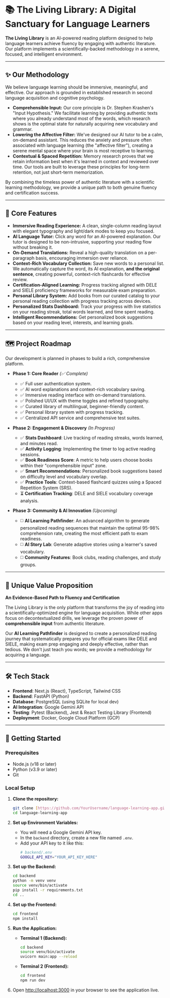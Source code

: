 # 📚 The Living Library: A Digital Sanctuary for Language Learners

**The Living Library** is an AI-powered reading platform designed to help language learners achieve fluency by engaging with authentic literature. Our platform implements a scientifically-backed methodology in a serene, focused, and intelligent environment.

---

## ✨ Our Methodology

We believe language learning should be immersive, meaningful, and effective. Our approach is grounded in established research in second language acquisition and cognitive psychology.

- **Comprehensible Input:** Our core principle is Dr. Stephen Krashen's "Input Hypothesis." We facilitate learning by providing authentic texts where you already understand most of the words, which research shows is the optimal state for naturally acquiring new vocabulary and grammar.
- **Lowering the Affective Filter:** We've designed our AI tutor to be a calm, on-demand assistant. This reduces the anxiety and pressure often associated with language learning (the "affective filter"), creating a serene mental space where your brain is most receptive to learning.
- **Contextual & Spaced Repetition:** Memory research proves that we retain information best when it's learned in context and reviewed over time. Our tools are built to leverage these principles for long-term retention, not just short-term memorization.

By combining the timeless power of authentic literature with a scientific learning methodology, we provide a unique path to both genuine fluency and certification success.

---

## 📖 Core Features

- **Immersive Reading Experience:** A clean, single-column reading layout with elegant typography and light/dark modes to keep you focused.
- **AI Language Tutor:** Click any word for an AI-powered explanation. Our tutor is designed to be non-intrusive, supporting your reading flow without breaking it.
- **On-Demand Translations:** Reveal a high-quality translation on a per-paragraph basis, encouraging immersion over reliance.
- **Context-Rich Vocabulary Collection:** Save new words to a personal list. We automatically capture the word, its AI explanation, **and the original sentence**, creating powerful, context-rich flashcards for effective review.
- **Certification-Aligned Learning:** Progress tracking aligned with DELE and SIELE proficiency frameworks for measurable exam preparation.
- **Personal Library System:** Add books from our curated catalog to your personal reading collection with progress tracking across devices.
- **Personalized Stats Dashboard:** Track your progress with live statistics on your reading streak, total words learned, and time spent reading.
- **Intelligent Recommendations:** Get personalized book suggestions based on your reading level, interests, and learning goals.

---

## 🗺️ Project Roadmap

Our development is planned in phases to build a rich, comprehensive platform.

- **Phase 1: Core Reader** _(✅ Complete)_

  - ✅ Full user authentication system.
  - ✅ AI word explanations and context-rich vocabulary saving.
  - ✅ Immersive reading interface with on-demand translations.
  - ✅ Polished UI/UX with theme toggles and refined typography.
  - ✅ Curated library of multilingual, beginner-friendly content.
  - ✅ Personal library system with progress tracking.
  - ✅ Centralized API service and comprehensive test suites.

- **Phase 2: Engagement & Discovery** _(In Progress)_

  - ✅ **Stats Dashboard**: Live tracking of reading streaks, words learned, and minutes read.
  - ✅ **Activity Logging**: Implementing the timer to log active reading sessions.
  - ✅ **Book Readiness Score**: A metric to help users choose books within their "comprehensible input" zone.
  - ✅ **Smart Recommendations**: Personalized book suggestions based on difficulty level and vocabulary overlap.
  - ✅ **Practice Tools**: Context-based flashcard quizzes using a Spaced Repetition System (SRS).
  - ⏳ **Certification Tracking**: DELE and SIELE vocabulary coverage analysis.

- **Phase 3: Community & AI Innovation** _(Upcoming)_
  - ◻️ **AI Learning Pathfinder**: An advanced algorithm to generate personalized reading sequences that maintain the optimal 95-98% comprehension rate, creating the most efficient path to exam readiness.
  - ◻️ **AI Story Lab**: Generate adaptive stories using a learner's saved vocabulary.
  - ◻️ **Community Features**: Book clubs, reading challenges, and study groups.

---

## 🎯 Unique Value Proposition

**An Evidence-Based Path to Fluency and Certification**

The Living Library is the only platform that transforms the joy of reading into a scientifically-optimized engine for language acquisition. While other apps focus on decontextualized drills, we leverage the proven power of **comprehensible input** from authentic literature.

Our **AI Learning Pathfinder** is designed to create a personalized reading journey that systematically prepares you for official exams like DELE and SIELE, making exam prep engaging and deeply effective, rather than tedious. We don't just teach you words; we provide a methodology for acquiring a language.

---

## 🛠️ Tech Stack

- **Frontend**: Next.js (React), TypeScript, Tailwind CSS
- **Backend**: FastAPI (Python)
- **Database**: PostgreSQL (using SQLite for local dev)
- **AI Integration**: Google Gemini API
- **Testing**: Pytest (Backend), Jest & React Testing Library (Frontend)
- **Deployment**: Docker, Google Cloud Platform (GCP)

---

## 🚀 Getting Started

### Prerequisites

- Node.js (v18 or later)
- Python (v3.9 or later)
- Git

### Local Setup

1.  **Clone the repository:**

    ```bash
    git clone [https://github.com/YourUsername/language-learning-app.git](https://github.com/YourUsername/language-learning-app.git)
    cd language-learning-app
    ```

2.  **Set up Environment Variables:**

    - You will need a Google Gemini API key.
    - In the `backend` directory, create a new file named `.env`.
    - Add your API key to it like this:
      ```bash
      # backend/.env
      GOOGLE_API_KEY="YOUR_API_KEY_HERE"
      ```

3.  **Set up the Backend:**

    ```bash
    cd backend
    python -m venv venv
    source venv/bin/activate
    pip install -r requirements.txt
    cd ..
    ```

4.  **Set up the Frontend:**

    ```bash
    cd frontend
    npm install
    ```

5.  **Run the Application:**

    - **Terminal 1 (Backend):**
      ```bash
      cd backend
      source venv/bin/activate
      uvicorn main:app --reload
      ```
    - **Terminal 2 (Frontend):**
      ```bash
      cd frontend
      npm run dev
      ```

6.  Open [http://localhost:3000](http://localhost:3000) in your browser to see the application live.

